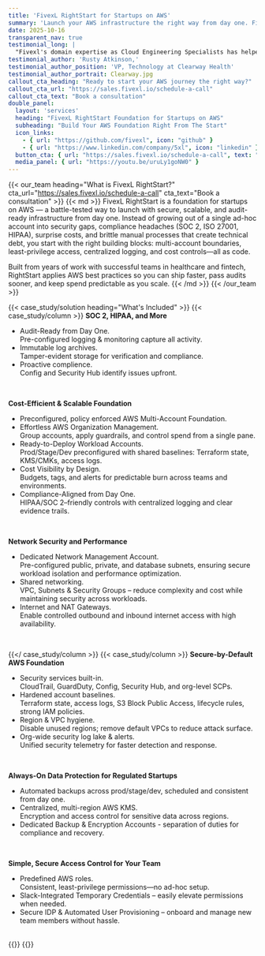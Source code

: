```yaml
---
title: 'FivexL RightStart for Startups on AWS'
summary: 'Launch your AWS infrastructure the right way from day one. FivexL RightStart provides battle-tested best practices for secure, scalable, and audit-ready AWS environments.'
date: 2025-10-16
transparent_nav: true
testimonial_long: |
  "Fivexl's domain expertise as Cloud Engineering Specialists has helped Clearway Health deliver on our aggressive SaaS vision with confidence that the decisions we are making today will serve us well for years to come. FivexL's RightStart for AWS allowed us to get many important, foundational elements decided and solved in record time, which has allowed the Clearway Health Technology Team to spend more time and attention on specialty pharmacy-specific decisions".
testimonial_author: 'Rusty Atkinson,'
testimonial_author_position: 'VP, Technology at Clearway Health'
testimonial_author_portrait: Clearway.jpg
callout_cta_heading: "Ready to start your AWS journey the right way?"
callout_cta_url: "https://sales.fivexl.io/schedule-a-call"
callout_cta_text: "Book a consultation"
double_panel:
  layout: 'services'
  heading: "FivexL RightStart Foundation for Startups on AWS"
  subheading: "Build Your AWS Foundation Right From The Start"
  icon_links:
    - { url: "https://github.com/fivexl", icon: "github" }
    - { url: "https://www.linkedin.com/company/5xl", icon: "linkedin" }
  button_cta: { url: "https://sales.fivexl.io/schedule-a-call", text: "Book a consultation" }
  media_panel: { url: "https://youtu.be/uruLy1goNW0" }
---
```


{{< our_team heading="What is FivexL RightStart?" cta_url="https://sales.fivexl.io/schedule-a-call" cta_text="Book a consultation" >}}
{{< md >}}
FivexL RightStart is a foundation for startups on AWS — a battle-tested way to launch with secure, scalable, and audit-ready infrastructure from day one. Instead of growing out of a single ad-hoc account into security gaps, compliance headaches (SOC 2, ISO 27001, HIPAA), surprise costs, and brittle manual processes that create technical debt, you start with the right building blocks: multi-account boundaries, least-privilege access, centralized logging, and cost controls—all as code. 

Built from years of work with successful teams in healthcare and fintech, RightStart applies AWS best practices so you can ship faster, pass audits sooner, and keep spend predictable as you scale.
{{< /md >}}
{{< /our_team >}}

{{< case_study/solution heading="What's Included" >}}
{{< case_study/column >}}
**SOC 2, HIPAA, and More**<br/>
- Audit-Ready from Day One.</br>Pre-configured logging & monitoring capture all activity.
- Immutable log archives.</br>Tamper-evident storage for verification and compliance.
- Proactive complience.</br>Config and Security Hub identify issues upfront.<br/>
<br/>

**Cost-Efficient & Scalable Foundation**<br/>
- Preconfigured, policy enforced AWS Multi-Account Foundation.
- Effortless AWS Organization Management.</br> Group accounts, apply guardrails, and control spend from a single pane.
- Ready-to-Deploy Workload Accounts.</br> Prod/Stage/Dev preconfigured with shared baselines: Terraform state, KMS/CMKs, access logs.
- Cost Visibility by Design.</br> Budgets, tags, and alerts for predictable burn across teams and environments.
- Compliance-Aligned from Day One.</br> HIPAA/SOC 2–friendly controls with centralized logging and clear evidence trails.<br/>
<br/>

**Network Security and Performance**<br/>
- Dedicated Network Management Account.</br>Pre-configured public, private, and database subnets, ensuring secure workload isolation and performance optimization.
- Shared networking.</br>VPC, Subnets & Security Groups – reduce complexity and cost while maintaining security across workloads.
- Internet and NAT Gateways.</br>Enable controlled outbound and inbound internet access with high availability.<br/>
<br/>

{{</ case_study/column >}}
{{< case_study/column >}}
**Secure-by-Default AWS Foundation**<br/>
- Security services built-in.</br> CloudTrail, GuardDuty, Config, Security Hub, and org-level SCPs.
- Hardened account baselines.</br> Terraform state, access logs, S3 Block Public Access, lifecycle rules, strong IAM policies.
- Region & VPC hygiene.</br> Disable unused regions; remove default VPCs to reduce attack surface.
- Org-wide security log lake & alerts.</br> Unified security telemetry for faster detection and response.<br/>
<br/>

**Always-On Data Protection for Regulated Startups**<br/>
- Automated backups across prod/stage/dev, scheduled and consistent from day one.
- Centralized, multi-region AWS KMS. </br>Encryption and access control for sensitive data across regions.
- Dedicated Backup & Encryption Accounts - separation of duties for compliance and recovery.<br/>
<br/>

**Simple, Secure Access Control for Your Team**<br/>
- Predefined AWS roles.</br>Consistent, least-privilege permissions—no ad-hoc setup.
- Slack-Integrated Temporary Credentials – easily elevate permissions when needed.
- Secure IDP & Automated User Provisioning – onboard and manage new team members without hassle.<br/>
<br/>
{{</ case_study/column >}}
{{</ case_study/solution >}}
